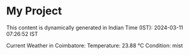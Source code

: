 # My Project

This content is dynamically generated in Indian Time (IST): 2024-03-11 07:26:52 IST


Current Weather in Coimbatore:
Temperature: 23.88 °C
Condition: mist
